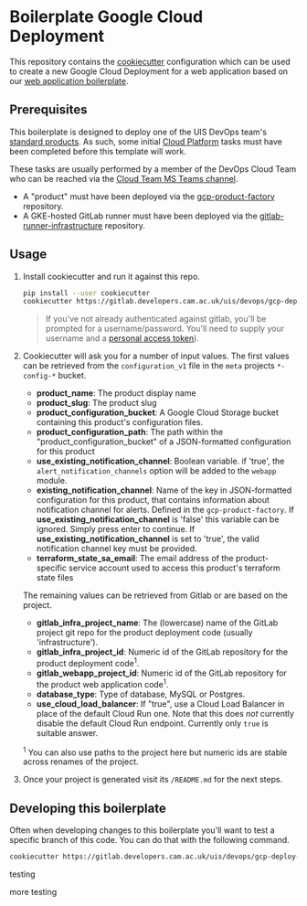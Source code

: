 # Boilerplate Google Cloud Deployment

This repository contains the [cookiecutter](https://github.com/cookiecutter/cookiecutter)
configuration which can be used to create a new Google Cloud Deployment for a web application based
on our [web application boilerplate](https://gitlab.developers.cam.ac.uk/uis/devops/webapp-boilerplate).

## Prerequisites

This boilerplate is designed to deploy one of the UIS DevOps team's [standard
products](https://guidebook.devops.uis.cam.ac.uk/en/latest/notes/gcp-deployments/).
As such, some initial [Cloud
Platform](https://guidebook.devops.uis.cam.ac.uk/en/latest/reference/cloud-platform/)
tasks must have been completed before this template will work.

These tasks are usually performed by a member of the DevOps Cloud Team who can
be reached via the [Cloud Team MS Teams
channel](https://teams.microsoft.com/l/channel/19%3afd77aa792d2243d4ae3818ee4b17d55e%40thread.tacv2/Cloud%2520Team?groupId=8b9ab893-3917-42bb-ba20-6cbd4bd2d304&tenantId=49a50445-bdfa-4b79-ade3-547b4f3986e9).

- A "product" must have been deployed via the
  [gcp-product-factory](https://gitlab.developers.cam.ac.uk/uis/devops/infra/gcp-product-factory)
  repository.
- A GKE-hosted GitLab runner must have been deployed via the
  [gitlab-runner-infrastructure](https://gitlab.developers.cam.ac.uk/uis/devops/devhub/gitlab-runner-infrastructure)
  repository.

## Usage

1. Install cookiecutter and run it against this repo.

    ```bash
    pip install --user cookiecutter
    cookiecutter https://gitlab.developers.cam.ac.uk/uis/devops/gcp-deploy-boilerplate.git
    ```

    > If you've not already authenticated against gitlab, you'll be prompted for
    > a username/password. You'll need to supply your username and a [personal
    > access
    > token](https://docs.gitlab.com/ee/user/profile/personal_access_tokens.html)).

2. Cookiecutter will ask you for a number of input values. The first values can
    be retrieved from the `configuration_v1` file in the `meta` projects
    `*-config-*` bucket.

    - **product_name**: The product display name
    - **product_slug**: The product slug
    - **product_configuration_bucket**: A Google Cloud Storage bucket containing
      this product's configuration files.
    - **product_configuration_path**: The path within the
        "product_configuration_bucket" of a JSON-formatted configuration for
        this product
    - **use_existing_notification_channel**: Boolean variable. if 'true', the `alert_notification_channels`
        option will be added to the `webapp` module.
    - **existing_notification_channel**: Name of the key in JSON-formatted configuration for
        this product, that contains information about notification channel for alerts. Defined
        in the `gcp-product-factory`. If **use_existing_notification_channel** is 'false' this variable
        can be ignored. Simply press enter to continue. If **use_existing_notification_channel** is set to 'true',
        the valid notification channel key must be provided.
    - **terraform_state_sa_email**: The email address of the product-specific
        service account used to access this product's terraform state files

    The remaining values can be retrieved from Gitlab or are based on the
    project.

    - **gitlab_infra_project_name**: The (lowercase) name of the GitLab project
        git repo for the product deployment code (usually 'infrastructure').
    - **gitlab_infra_project_id**: Numeric id of the GitLab repository for the
      product deployment code<sup>1</sup>.
    - **gitlab_webapp_project_id**: Numeric id of the GitLab repository for the
      product web application code<sup>1</sup>.
    - **database_type**: Type of database,  MySQL or Postgres.
    - **use_cloud_load_balancer**: If "true", use a Cloud Load Balancer in place
        of the default Cloud Run one. Note that this does *not* currently
        disable the default Cloud Run endpoint. Currently only `true` is
        suitable answer.

    <sup>1</sup> You can also use paths to the project here but numeric ids are
    stable across renames of the project.

3. Once your project is generated visit its `/README.md` for the next steps.  

## Developing this boilerplate

Often when developing changes to this boilerplate you'll want to test a specific branch of this code.
You can do that with the following command.

```bash
cookiecutter https://gitlab.developers.cam.ac.uk/uis/devops/gcp-deploy-boilerplate.git --checkout <branch>
```

testing

more testing